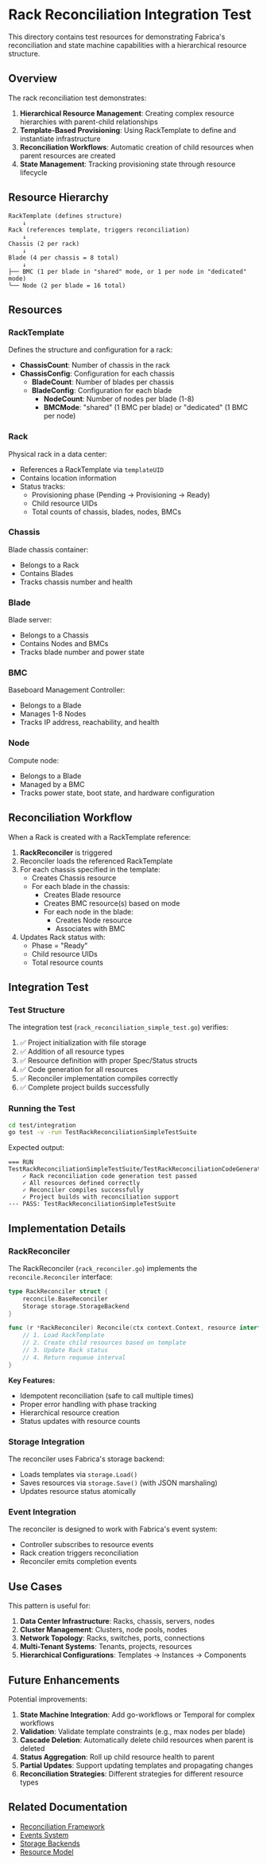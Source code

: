 <!--
Copyright © 2025 OpenCHAMI a Series of LF Projects, LLC

SPDX-License-Identifier: MIT
-->

# Rack Reconciliation Integration Test

This directory contains test resources for demonstrating Fabrica's reconciliation and state machine capabilities with a hierarchical resource structure.

## Overview

The rack reconciliation test demonstrates:

1. **Hierarchical Resource Management**: Creating complex resource hierarchies with parent-child relationships
2. **Template-Based Provisioning**: Using RackTemplate to define and instantiate infrastructure
3. **Reconciliation Workflows**: Automatic creation of child resources when parent resources are created
4. **State Management**: Tracking provisioning state through resource lifecycle

## Resource Hierarchy

```
RackTemplate (defines structure)
    ↓
Rack (references template, triggers reconciliation)
    ↓
Chassis (2 per rack)
    ↓
Blade (4 per chassis = 8 total)
    ↓
├── BMC (1 per blade in "shared" mode, or 1 per node in "dedicated" mode)
└── Node (2 per blade = 16 total)
```

## Resources

### RackTemplate
Defines the structure and configuration for a rack:
- **ChassisCount**: Number of chassis in the rack
- **ChassisConfig**: Configuration for each chassis
  - **BladeCount**: Number of blades per chassis
  - **BladeConfig**: Configuration for each blade
    - **NodeCount**: Number of nodes per blade (1-8)
    - **BMCMode**: "shared" (1 BMC per blade) or "dedicated" (1 BMC per node)

### Rack
Physical rack in a data center:
- References a RackTemplate via `templateUID`
- Contains location information
- Status tracks:
  - Provisioning phase (Pending → Provisioning → Ready)
  - Child resource UIDs
  - Total counts of chassis, blades, nodes, BMCs

### Chassis
Blade chassis container:
- Belongs to a Rack
- Contains Blades
- Tracks chassis number and health

### Blade
Blade server:
- Belongs to a Chassis
- Contains Nodes and BMCs
- Tracks blade number and power state

### BMC
Baseboard Management Controller:
- Belongs to a Blade
- Manages 1-8 Nodes
- Tracks IP address, reachability, and health

### Node
Compute node:
- Belongs to a Blade
- Managed by a BMC
- Tracks power state, boot state, and hardware configuration

## Reconciliation Workflow

When a Rack is created with a RackTemplate reference:

1. **RackReconciler** is triggered
2. Reconciler loads the referenced RackTemplate
3. For each chassis specified in the template:
   - Creates Chassis resource
   - For each blade in the chassis:
     - Creates Blade resource
     - Creates BMC resource(s) based on mode
     - For each node in the blade:
       - Creates Node resource
       - Associates with BMC
4. Updates Rack status with:
   - Phase = "Ready"
   - Child resource UIDs
   - Total resource counts

## Integration Test

### Test Structure

The integration test (`rack_reconciliation_simple_test.go`) verifies:

1. ✅ Project initialization with file storage
2. ✅ Addition of all resource types
3. ✅ Resource definition with proper Spec/Status structs
4. ✅ Code generation for all resources
5. ✅ Reconciler implementation compiles correctly
6. ✅ Complete project builds successfully

### Running the Test

```bash
cd test/integration
go test -v -run TestRackReconciliationSimpleTestSuite
```

Expected output:
```
=== RUN   TestRackReconciliationSimpleTestSuite/TestRackReconciliationCodeGeneration
    ✓ Rack reconciliation code generation test passed
    ✓ All resources defined correctly
    ✓ Reconciler compiles successfully
    ✓ Project builds with reconciliation support
--- PASS: TestRackReconciliationSimpleTestSuite
```

## Implementation Details

### RackReconciler

The RackReconciler (`rack_reconciler.go`) implements the `reconcile.Reconciler` interface:

```go
type RackReconciler struct {
    reconcile.BaseReconciler
    Storage storage.StorageBackend
}

func (r *RackReconciler) Reconcile(ctx context.Context, resource interface{}) (reconcile.Result, error) {
    // 1. Load RackTemplate
    // 2. Create child resources based on template
    // 3. Update Rack status
    // 4. Return requeue interval
}
```

**Key Features:**
- Idempotent reconciliation (safe to call multiple times)
- Proper error handling with phase tracking
- Hierarchical resource creation
- Status updates with resource counts

### Storage Integration

The reconciler uses Fabrica's storage backend:
- Loads templates via `storage.Load()`
- Saves resources via `storage.Save()` (with JSON marshaling)
- Updates resource status atomically

### Event Integration

The reconciler is designed to work with Fabrica's event system:
- Controller subscribes to resource events
- Rack creation triggers reconciliation
- Reconciler emits completion events

## Use Cases

This pattern is useful for:

1. **Data Center Infrastructure**: Racks, chassis, servers, nodes
2. **Cluster Management**: Clusters, node pools, nodes
3. **Network Topology**: Racks, switches, ports, connections
4. **Multi-Tenant Systems**: Tenants, projects, resources
5. **Hierarchical Configurations**: Templates → Instances → Components

## Future Enhancements

Potential improvements:

1. **State Machine Integration**: Add go-workflows or Temporal for complex workflows
2. **Validation**: Validate template constraints (e.g., max nodes per blade)
3. **Cascade Deletion**: Automatically delete child resources when parent is deleted
4. **Status Aggregation**: Roll up child resource health to parent
5. **Partial Updates**: Support updating templates and propagating changes
6. **Reconciliation Strategies**: Different strategies for different resource types

## Related Documentation

- [Reconciliation Framework](../../../docs/reconciliation.md)
- [Events System](../../../docs/events.md)
- [Storage Backends](../../../docs/storage.md)
- [Resource Model](../../../docs/resource-model.md)
